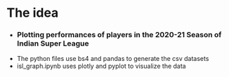 <h1>The idea</h1>
<ul>
  <li><h3>Plotting performances of players in the 2020-21 Season of Indian Super League</h3></li>
  <li>The python files use bs4 and pandas to generate the csv datasets </li>
  <li>isl_graph.ipynb uses plotly and pyplot to visualize the data</li>
</ul>
